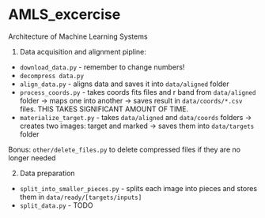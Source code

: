 # AMLS_excercise
Architecture of Machine Learning Systems 


1. Data acquisition and alignment pipline:
- `download_data.py` - remember to change numbers!
- `decompress data.py`
- `align_data.py` - aligns data and saves it into `data/aligned` folder
- `process_coords.py` - takes coords fits files and r band from `data/aligned` folder -> maps one into another -> saves result in `data/coords/*.csv` files. THIS TAKES SIGNIFICANT AMOUNT OF TIME.
- `materialize_target.py` - takes `data/aligned` and `data/coords` folders -> creates two images: target and marked -> saves them into `data/targets` folder


Bonus: `other/delete_files.py` to delete compressed files if they are no longer needed

2. Data preparation
- `split_into_smaller_pieces.py` -  splits each image into pieces and stores them in `data/ready/[targets/inputs]`
- `split_data.py` - TODO
